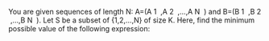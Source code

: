 You are given sequences of length 
N: 
A=(A 
1
​
 ,A 
2
​
 ,…,A 
N
​
 ) and 
B=(B 
1
​
 ,B 
2
​
 ,…,B 
N
​
 ).
Let 
S be a subset of 
{1,2,…,N} of size 
K. Here, find the minimum possible value of the following expression:
